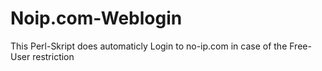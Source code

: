Noip.com-Weblogin
=================

This Perl-Skript does automaticly Login to no-ip.com in case of the Free-User restriction
